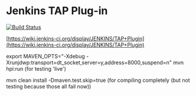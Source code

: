 # Jenkins TAP Plug-in

[![Build Status](https://jenkins.ci.cloudbees.com/buildStatus/icon?job=plugins/tap-plugin)](https://jenkins.ci.cloudbees.com/job/plugins/job/tap-plugin/)

[https://wiki.jenkins-ci.org/display/JENKINS/TAP+Plugin](https://wiki.jenkins-ci.org/display/JENKINS/TAP+Plugin)



export MAVEN_OPTS="-Xdebug -Xrunjdwp:transport=dt_socket,server=y,address=8000,suspend=n"
mvn hpi:run (for testing 'live')

mvn clean install -Dmaven.test.skip=true (for compiling completely (but not testing because those all fail now))
